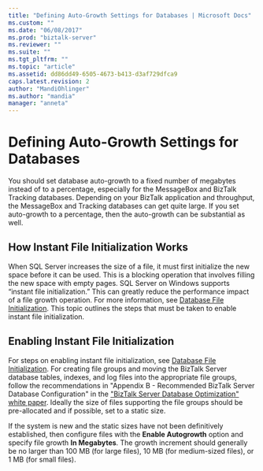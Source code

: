 ```yaml
---
title: "Defining Auto-Growth Settings for Databases | Microsoft Docs"
ms.custom: ""
ms.date: "06/08/2017"
ms.prod: "biztalk-server"
ms.reviewer: ""
ms.suite: ""
ms.tgt_pltfrm: ""
ms.topic: "article"
ms.assetid: dd86dd49-6505-4673-b413-d3af729dfca9
caps.latest.revision: 2
author: "MandiOhlinger"
ms.author: "mandia"
manager: "anneta"
---
```

# Defining Auto-Growth Settings for Databases
You should set database auto-growth to a fixed number of megabytes instead of to a percentage, especially for the MessageBox and BizTalk Tracking databases. Depending on your BizTalk application and throughput, the MessageBox and Tracking databases can get quite large. If you set auto-growth to a percentage, then the auto-growth can be substantial as well.  
  
## How Instant File Initialization Works  
 When SQL Server increases the size of a file, it must first initialize the new space before it can be used. This is a blocking operation that involves filling the new space with empty pages. SQL Server on Windows supports “instant file initialization.” This can greatly reduce the performance impact of a file growth operation. For more information, see [Database File Initialization](https://docs.microsoft.com/sql/relational-databases/databases/database-instant-file-initialization). This topic outlines the steps that must be taken to enable instant file initialization.  
  
## Enabling Instant File Initialization  
 For steps on enabling instant file initialization, see [Database File Initialization](https://docs.microsoft.com/sql/relational-databases/databases/database-instant-file-initialization). For creating file groups and moving the BizTalk Server database tables, indexes, and log files into the appropriate file groups, follow the recommendations in "Appendix B - Recommended BizTalk Server Database Configuration" in the ["BizTalk Server Database Optimization" white paper](http://go.microsoft.com/fwlink/?LinkID=101578). Ideally the size of files supporting the file groups should be pre-allocated and if possible, set to a static size.  
  
 If the system is new and the static sizes have not been definitively established, then configure files with the **Enable Autogrowth** option and specify file growth **In Megabytes**. The growth increment should generally be no larger than 100 MB (for large files), 10 MB (for medium-sized files), or 1 MB (for small files).